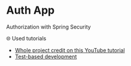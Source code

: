 # Auth App
Authorization with Spring Security


:globe_with_meridians: Used tutorials
- [Whole project credit on this YouTube tutorial]()
- [Test-based development](https://medium.com/@kumarprabhashanand/tdd-simple-rest-api-with-test-driven-development-using-java-spring-boot-and-junit-40a34dec1999)